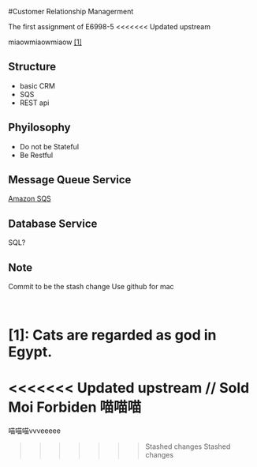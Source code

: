 #Customer Relationship Managerment

The first assignment of E6998-5
<<<<<<< Updated upstream

miaowmiaowmiaow [[1]](#tag1)


## Structure
- basic CRM
- SQS
- REST api



## Phyilosophy
- Do not be Stateful
- Be Restful


## Message Queue Service
[Amazon SQS](http://aws.amazon.com/cn/sqs/)


## Database Service
SQL?


## Note
Commit to be the stash change
Use github for mac


















<br><a name="tag1"></a> \[1\]: Cats are regarded as god in Egypt.
=======
<<<<<<< Updated upstream
// Sold Moi Forbiden
喵喵喵
=======

喵喵喵vvveeeee
>>>>>>> Stashed changes
>>>>>>> Stashed changes
